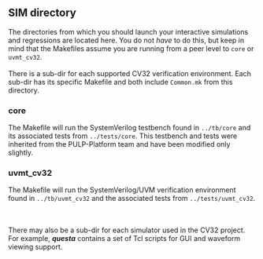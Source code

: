 ## SIM directory
The directories from which you should launch your interactive simulations and
regressions are located here.  You do not _have_ to do this, but keep in mind
that the Makefiles assume you are running from a peer level to `core` or
`uvmt_cv32`.
<br><br>There is a sub-dir for each supported CV32 verification environment.
Each sub-dir has its specific Makefile and both include `Common.mk` from this
directory.

### core
The Makefile will run the SystemVerilog testbench found in `../tb/core` and
its associated tests from `../tests/core`.  This testbench and tests were
inherited from the PULP-Platform team and have been modified only slightly.

### uvmt_cv32
The Makefile will run the SystemVerilog/UVM verification environment found in
`../tb/uvmt_cv32` and the associated tests from `../tests/uvmt_cv32`.

<br><br>There may also be a sub-dir for each simulator used in the CV32
project.  For example, **_questa_** contains a set of Tcl scripts for GUI and
waveform viewing support.
